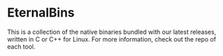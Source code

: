 # EternalBins

This is a collection of the native binaries bundled with our latest releases, written in C or C++ for Linux. For more information, check out the repo of each tool.
